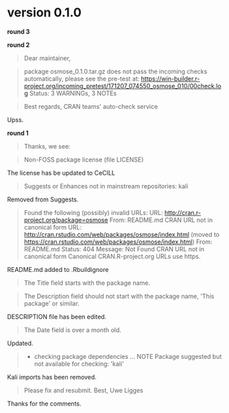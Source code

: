 # version 0.1.0

**round 3**

**round 2**

> Dear maintainer,
 
> package osmose_0.1.0.tar.gz does not pass the incoming checks automatically, please see the pre-test at:
> <https://win-builder.r-project.org/incoming_pretest/171207_074550_osmose_010/00check.log>
> Status: 3 WARNINGs, 3 NOTEs

> Best regards,
> CRAN teams' auto-check service

Upss.

**round 1**

> Thanks, we see:

> Non-FOSS package license (file LICENSE)

The license has be updated to CeCILL

> Suggests or Enhances not in mainstream repositories:
  kali

Removed from Suggests.

> Found the following (possibly) invalid URLs:
>  URL: http://cran.r-project.org/package=osmose
>    From: README.md
>    CRAN URL not in canonical form
>  URL: http://cran.rstudio.com/web/packages/osmose/index.html (moved to 
> https://cran.rstudio.com/web/packages/osmose/index.html)
>    From: README.md
>    Status: 404
>    Message: Not Found
>    CRAN URL not in canonical form
>  Canonical CRAN.R-project.org URLs use https.

README.md added to .Rbuildignore

> The Title field starts with the package name.

> The Description field should not start with the package name,
>  'This package' or similar.

DESCRIPTION file has been edited.

> The Date field is over a month old.

Updated.

> * checking package dependencies ... NOTE
> Package suggested but not available for checking: 'kali'

Kali imports has been removed.

> Please fix and resubmit.
> Best,
> Uwe Ligges

Thanks for the comments.
